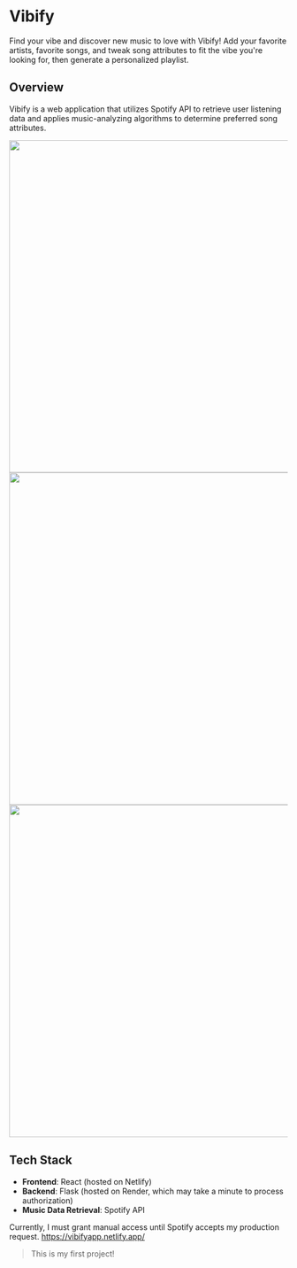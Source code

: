 # Vibify

Find your vibe and discover new music to love with Vibify! Add your favorite artists, favorite songs, and tweak song attributes to fit the vibe you're looking for, then generate a personalized playlist.

## Overview

Vibify is a web application that utilizes Spotify API to retrieve user listening data and applies music-analyzing algorithms to determine preferred song attributes.

<p float="left">
   <img src="https://github.com/user-attachments/assets/f4fc8c58-5f6a-475c-9fbd-403a1d85457f" width="600" aspectRatio="1">
   <img src="https://github.com/user-attachments/assets/2ceea3c7-7b6a-4d9e-9a58-c2c2400a7355" width="600" aspectRatio="1">
   <img src="https://github.com/user-attachments/assets/2488f9e6-6af6-4bdc-939a-0027c5627a56" width="600" aspectRatio="1">
</p>

## Tech Stack

- **Frontend**: React (hosted on Netlify)
- **Backend**: Flask (hosted on Render, which may take a minute to process authorization)
- **Music Data Retrieval**: Spotify API

Currently, I must grant manual access until Spotify accepts my production request.
https://vibifyapp.netlify.app/

> This is my first project!
